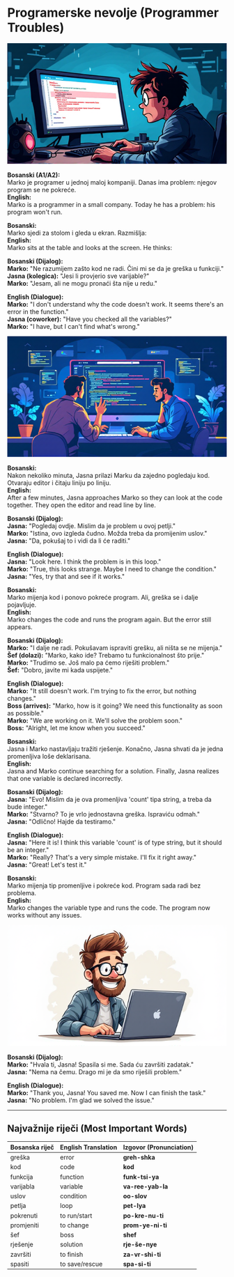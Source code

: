 # Programerske nevolje (Programmer Troubles)

![Img_3f9d1b04](images/3f9d1b04.png)      

**Bosanski (A1/A2):**  
Marko je programer u jednoj maloj kompaniji. Danas ima problem: njegov program se ne pokreće.  
**English:**  
Marko is a programmer in a small company. Today he has a problem: his program won't run.

**Bosanski:**  
Marko sjedi za stolom i gleda u ekran. Razmišlja:  
**English:**  
Marko sits at the table and looks at the screen. He thinks:

**Bosanski (Dijalog):**  
**Marko:** "Ne razumijem zašto kod ne radi. Čini mi se da je greška u funkciji."  
**Jasna (kolegica):** "Jesi li provjerio sve varijable?"  
**Marko:** "Jesam, ali ne mogu pronaći šta nije u redu."  

**English (Dialogue):**  
**Marko:** "I don't understand why the code doesn't work. It seems there's an error in the function."  
**Jasna (coworker):** "Have you checked all the variables?"  
**Marko:** "I have, but I can't find what's wrong."

![Img_0f27422f](images/0f27422f.png)      

**Bosanski:**  
Nakon nekoliko minuta, Jasna prilazi Marku da zajedno pogledaju kod. Otvaraju editor i čitaju liniju po liniju.  
**English:**  
After a few minutes, Jasna approaches Marko so they can look at the code together. They open the editor and read line by line.

**Bosanski (Dijalog):**  
**Jasna:** "Pogledaj ovdje. Mislim da je problem u ovoj petlji."  
**Marko:** "Istina, ovo izgleda čudno. Možda treba da promijenim uslov."  
**Jasna:** "Da, pokušaj to i vidi da li će raditi."  

**English (Dialogue):**  
**Jasna:** "Look here. I think the problem is in this loop."  
**Marko:** "True, this looks strange. Maybe I need to change the condition."  
**Jasna:** "Yes, try that and see if it works."

**Bosanski:**  
Marko mijenja kod i ponovo pokreće program. Ali, greška se i dalje pojavljuje.  
**English:**  
Marko changes the code and runs the program again. But the error still appears.

**Bosanski (Dijalog):**  
**Marko:** "I dalje ne radi. Pokušavam ispraviti grešku, ali ništa se ne mijenja."  
**Šef (dolazi):** "Marko, kako ide? Trebamo tu funkcionalnost što prije."  
**Marko:** "Trudimo se. Još malo pa ćemo riješiti problem."  
**Šef:** "Dobro, javite mi kada uspijete."  

**English (Dialogue):**  
**Marko:** "It still doesn't work. I'm trying to fix the error, but nothing changes."  
**Boss (arrives):** "Marko, how is it going? We need this functionality as soon as possible."  
**Marko:** "We are working on it. We'll solve the problem soon."  
**Boss:** "Alright, let me know when you succeed."

**Bosanski:**  
Jasna i Marko nastavljaju tražiti rješenje. Konačno, Jasna shvati da je jedna promenljiva loše deklarisana.  
**English:**  
Jasna and Marko continue searching for a solution. Finally, Jasna realizes that one variable is declared incorrectly.

**Bosanski (Dijalog):**  
**Jasna:** "Evo! Mislim da je ova promenljiva 'count' tipa string, a treba da bude integer."  
**Marko:** "Stvarno? To je vrlo jednostavna greška. Ispraviću odmah."  
**Jasna:** "Odlično! Hajde da testiramo."  

**English (Dialogue):**  
**Jasna:** "Here it is! I think this variable 'count' is of type string, but it should be an integer."  
**Marko:** "Really? That's a very simple mistake. I'll fix it right away."  
**Jasna:** "Great! Let's test it."

**Bosanski:**  
Marko mijenja tip promenljive i pokreće kod. Program sada radi bez problema.  
**English:**  
Marko changes the variable type and runs the code. The program now works without any issues.

![Img_c739b20b](images/c739b20b.png)      

**Bosanski (Dijalog):**  
**Marko:** "Hvala ti, Jasna! Spasila si me. Sada ću završiti zadatak."  
**Jasna:** "Nema na čemu. Drago mi je da smo riješili problem."  

**English (Dialogue):**  
**Marko:** "Thank you, Jasna! You saved me. Now I can finish the task."  
**Jasna:** "No problem. I'm glad we solved the issue."

---

## Najvažnije riječi (Most Important Words)

| Bosanska riječ | English Translation | Izgovor (Pronunciation)        |
|----------------|---------------------|--------------------------------|
| greška         | error              | **greh-shka**                  |
| kod            | code               | **kod**                        |
| funkcija       | function           | **funk-tsi-ya**               |
| varijabla      | variable           | **va-ree-yab-la**             |
| uslov          | condition          | **oo-slov**                    |
| petlja         | loop               | **pet-lya**                    |
| pokrenuti      | to run/start       | **po-kre-nu-ti**              |
| promjeniti     | to change          | **prom-ye-ni-ti**             |
| šef            | boss               | **shef**                       |
| rješenje       | solution           | **rje-še-nye**                 |
| završiti       | to finish          | **za-vr-shi-ti**              |
| spasiti        | to save/rescue     | **spa-si-ti**                  |

